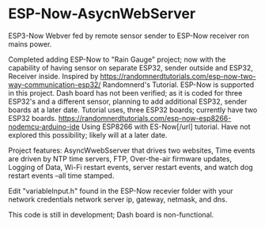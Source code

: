 # ESP-Now-AsycnWebServer
ESP3-Now Webver fed by remote sensor sender to ESP-Now receiver ron mains power.

Completed adding ESP-Now to "Rain Gauge" project; now with the capability of having sensor on separate ESP32, sender outside and ESP32, Receiver inside. Inspired by https://randomnerdtutorials.com/esp-now-two-way-communication-esp32/ Randomnerd's Tutorial. ESP-Now is supported in this project.
Dash board has not been verified; as it is coded for three ESP32's and a different sensor, planning to add additional ESP32, sender boards at a later date.  Tutorial uses, three ESP32 boards; currently have two ESP32 boards.  https://randomnerdtutorials.com/esp-now-esp8266-nodemcu-arduino-ide Using  ESP8266 with ES-Now[/url] tutorial.  Have not explored this possibility; likely will at a later date.

Project features: AsyncWwebSserver that drives two websites, Time events are driven by NTP time servers, FTP, Over-the-air firmware updates, Logging of Data, Wi-Fi restart events, server restart events, and watch dog restart events –all time stamped.

Edit "variableInput.h" found in the ESP-Now recevier folder with your network credentials network server ip, gateway, netmask, and dns.  

This code is still in development; Dash board is non-functional.  

 
